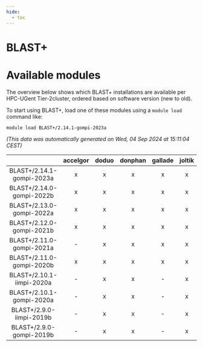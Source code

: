 ```yaml
---
hide:
  - toc
---
```


BLAST+
======

# Available modules


The overview below shows which BLAST+ installations are available per HPC-UGent Tier-2cluster, ordered based on software version (new to old).

To start using BLAST+, load one of these modules using a `module load` command like:

```shell
module load BLAST+/2.14.1-gompi-2023a
```

*(This data was automatically generated on Wed, 04 Sep 2024 at 15:11:04 CEST)*  

| |accelgor|doduo|donphan|gallade|joltik|shinx|skitty|
| :---: | :---: | :---: | :---: | :---: | :---: | :---: | :---: |
|BLAST+/2.14.1-gompi-2023a|x|x|x|x|x|x|x|
|BLAST+/2.14.0-gompi-2022b|x|x|x|x|x|-|x|
|BLAST+/2.13.0-gompi-2022a|x|x|x|x|x|-|x|
|BLAST+/2.12.0-gompi-2021b|x|x|x|x|x|-|x|
|BLAST+/2.11.0-gompi-2021a|-|x|x|x|x|-|x|
|BLAST+/2.11.0-gompi-2020b|x|x|x|x|x|-|x|
|BLAST+/2.10.1-iimpi-2020a|-|x|x|-|x|-|x|
|BLAST+/2.10.1-gompi-2020a|-|x|x|-|x|-|x|
|BLAST+/2.9.0-iimpi-2019b|-|x|x|-|x|-|x|
|BLAST+/2.9.0-gompi-2019b|-|x|x|-|x|-|x|
